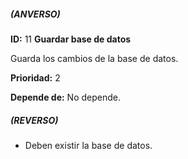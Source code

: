 ##### (ANVERSO)
**ID:** 11 **Guardar base de datos**

Guarda los cambios de la base de datos.

**Prioridad:** 2

**Depende de:** No depende.

##### (REVERSO)
* Deben existir la base de datos.
